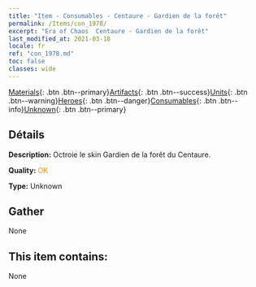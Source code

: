 ```yaml
---
title: "Item - Consumables - Centaure - Gardien de la forêt"
permalink: /Items/con_1978/
excerpt: "Era of Chaos  Centaure - Gardien de la forêt"
last_modified_at: 2021-03-18
locale: fr
ref: "con_1978.md"
toc: false
classes: wide
---
```

 [Materials](/fr/Items/){: .btn .btn--primary}[Artifacts](/fr/Items/Artifacts/){: .btn .btn--success}[Units](/fr/Items/Units/){: .btn .btn--warning}[Heroes](/fr/Items/Heroes/){: .btn .btn--danger}[Consumables](/fr/Items/Consumables/){: .btn .btn--info}[Unknown](/fr/Items/Unknown/){: .btn .btn--primary}

## Détails
 **Description:** Octroie le skin Gardien de la forêt du Centaure.

 **Quality:** <span style="color: #FF8C00">OK</span>

 **Type:** Unknown

## Gather

  None

## This item contains:

  None

